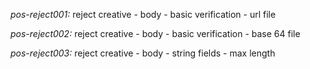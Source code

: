 *pos-reject001:* reject creative - body - basic verification - url file

*pos-reject002:* reject creative - body - basic verification - base 64 file

*pos-reject003:* reject creative - body - string fields - max length